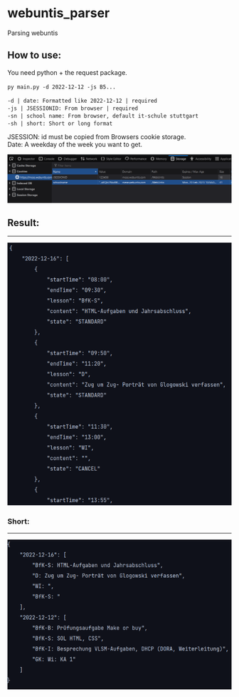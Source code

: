 # webuntis_parser
Parsing webuntis 

## How to use:
You need python + the request package.

`py main.py -d 2022-12-12 -js B5...`

`-d | date: Formatted like 2022-12-12 | required`   
`-js | JSESSIONID: From browser | required`  
`-sn | school name: From browser, default it-schule stuttgart`  
`-sh | short: Short or long format`  

JSESSION: id must be copied from Browsers cookie storage.  
Date: A weekday of the week you want to get.

![Cookie Storage](assets/cookie_storage.png)

## Result:

---

![Content](assets/content.png)

### Short:

---
![Content short](assets/content_short.png)

